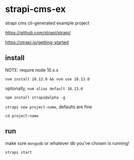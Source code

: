# strapi-cms-ex
strapi cms cli-generated example project

https://github.com/strapi/strapi/

https://strapi.io/getting-started

## install
NOTE: require node 10.x.x

`nvm install 10.13.0 && nvm use 10.13.0`

optionally, `nvm alias default 10.13.0`

`npm install strapi@alpha -g`

`strapi new project-name`, defaults are fine

`cd project-name`

## run
make sure `mongodb` or whatever db you’ve chosen is running!

`strapi start`
